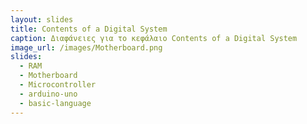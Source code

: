 ```yaml
---
layout: slides
title: Contents of a Digital System
caption: Διαφάνειες για το κεφάλαιο Contents of a Digital System
image_url: /images/Motherboard.png
slides:
  - RAM
  - Motherboard
  - Microcontroller
  - arduino-uno
  - basic-language
---
```

